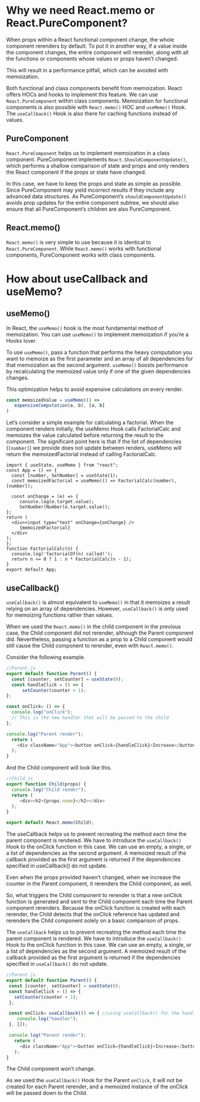 # Why we need React.memo or React.PureComponent?

When props within a React functional component change, the whole component rerenders by default. To put it in another way, if a value inside the component changes, the entire component will rerender, along with all the functions or components whose values or props haven’t changed.

This will result in a performance pitfall, which can be avoided with memoization.

Both functional and class components benefit from memoization. React offers HOCs and hooks to implement this feature. We can use `React.PureComponent` within class components. Memoization for functional components is also possible with `React.memo()` HOC and `useMemo()` Hook. The `useCallback()` Hook is also there for caching functions instead of values.

## PureComponent

`React.PureComponent` helps us to implement memoization in a class component. PureComponent implements `React.ShouldComponentUpdate()`, which performs a shallow comparison of state and props and only renders the React component if the props or state have changed.

In this case, we have to keep the props and state as simple as possible. Since PureComponent may yield incorrect results if they include any advanced data structures. As PureComponent’s `shouldComponentUpdate()` avoids prop updates for the entire component subtree, we should also ensure that all PureComponent’s children are also PureComponent.

## React.memo()

`React.memo()` is very simple to use because it is identical to `React.PureComponent`. While `React.memo()` works with functional components, PureComponent works with class components.

# How about useCallback and useMemo?

## useMemo()

In React, the `useMemo()` hook is the most fundamental method of memoization. You can use `useMemo()` to implement memoization if you’re a Hooks lover.

To use `useMemo()`, pass a function that performs the heavy computation you want to memoize as the first parameter and an array of all dependencies for that memoization as the second argument. `useMemo()` boosts performance by recalculating the memoized value only if one of the given dependencies changes.

This optimization helps to avoid expensive calculations on every render.

```js
const memoizedValue = useMemo(() =>
   expensiveComputation(a, b), [a, b]
)
```
Let’s consider a simple example for calculating a factorial. When the component renders initially, the useMemo Hook calls FactorialCalc and memoizes the value calculated before returning the result to the component. The significant point here is that if the list of dependencies (`[number]`) we provide does not update between renders, useMemo will return the memoizedFactorial instead of calling FactorialCalc.

```react
import { useState, useMemo } from "react";
const App = () => {
  const [number, SetNumber] = useState(1);
  const memoizedFactorial = useMemo(() => FactorialCalc(number), [number]);
   
  const onChange = (e) => {
     console.log(e.target.value);
     SetNumber(Number(e.target.value));
};
return (
  <div><input type="text" onChange={onChange} />
     {memoizedFactorial}
  </div>
);
};
function FactorialCalc(n) {
  console.log('factorialOf(n) called!');
  return n <= 0 ? 1 : n * FactorialCalc(n - 1);
}
export default App;
```

## useCallback()

`useCallback()` is almost equivalent to `useMemo()` in that it memoizes a result relying on an array of dependencies. However, `useCallback()` is only used for memoizing functions rather than values.

When we used the `React.memo()` in the child component in the previous case, the Child component did not rerender, although the Parent component did. Nevertheless, passing a function as a prop to a Child component would still cause the Child component to rerender, even with `React.memo()`.

Consider the following example.

```js
//Parent.js
export default function Parent() {
  const [counter, setCounter] = useState(0);
  const handleClick = () => {
      setCounter(counter + 1);
};

const onClick= () => {
  console.log("onClick");    
  // This is the new handler that will be passed to the child
};

console.log("Parent render");
  return (
    <div className="App"><button onClick={handleClick}>Increase</button><h2>{counter}</h2><Child name={"child"} childHandler={onClick} /></div>
  );
}
```

And the Child component will look like this.

```js
//Child.js
export function Child(props) {
  console.log("Child render");
  return (
     <div><h2>{props.name}</h2></div>
  );
}

export default React.memo(Child);
```

The useCallback helps us to prevent recreating the method each time the parent component is rendered. We have to introduce the `useCallback()` Hook to the onClick function in this case. We can use an empty, a single, or a list of dependencies as the second argument. A memoized result of the callback provided as the first argument is returned if the dependencies specified in useCallback() do not update.

Even when the props provided haven’t changed, when we increase the counter in the Parent component, it rerenders the Child component, as well.

So, what triggers the Child component to rerender is that a new onClick function is generated and sent to the Child component each time the Parent component rerenders. Because the onClick function is created with each rerender, the Child detects that the onClick reference has updated and rerenders the Child component solely on a basic comparison of props.

The `useCallback` helps us to prevent recreating the method each time the parent component is rendered. We have to introduce the `useCallback()` Hook to the onClick function in this case. We can use an empty, a single, or a list of dependencies as the second argument. A memoized result of the callback provided as the first argument is returned if the dependencies specified in `useCallback()` do not update.

```js
//Parent.js
export default function Parent() {
 const [counter, setCounter] = useState(0);
 const handleClick = () => {
   setCounter(counter + 1);
 };

 const onClick= useCallback(() => { //using useCallback() for the handler function
    console.log("handler");
 }, []);

 console.log("Parent render");
   return (
     <div className="App"><button onClick={handleClick}>Increase</button><h2>{counter}</h2><Child name={"joe"} childHandler={onClick} /></div>
   );
}
```

The Child component won’t change.

As we used the `useCallback()` Hook for the Parent `onClick`, it will not be created for each Parent rerender, and a memoized instance of the onClick will be passed down to the Child.
